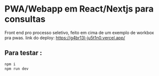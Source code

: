 # PWA/Webapp em React/Nextjs para consultas 

  Front end pro processo seletivo, feito em cima de um exemplo
  de workbox pra pwas.
  link do deploy: https://g4br13l-ju5t1n0.vercel.app/

## Para testar : 
 
``` bash
npm i
npm run dev
```
 



